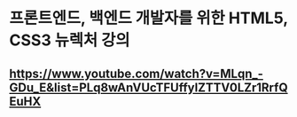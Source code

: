 # 프론트엔드, 백엔드 개발자를 위한 HTML5, CSS3 뉴렉처 강의
## https://www.youtube.com/watch?v=MLqn_-GDu_E&list=PLq8wAnVUcTFUffyIZTTV0LZr1RrfQEuHX

